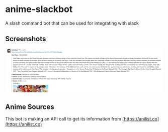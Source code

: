 # anime-slackbot

A slash command bot that can be used for integrating with slack

## Screenshots

![Screenshot of an example of what bot will return](image-slack-screenshot.png?raw=true)

## Anime Sources

This bot is making an API call to get its information from [https://anilist.co](https://anilist.co)
